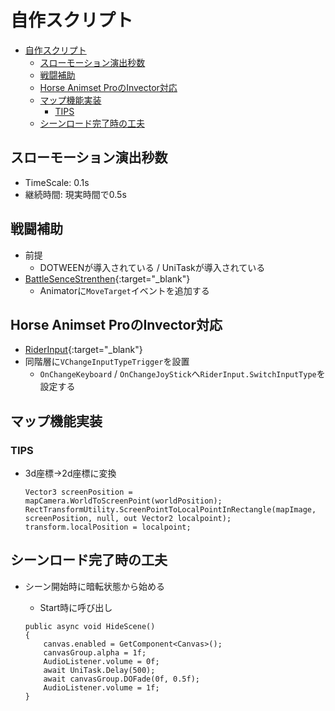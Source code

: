 # 自作スクリプト

- [自作スクリプト](#自作スクリプト)
  - [スローモーション演出秒数](#スローモーション演出秒数)
  - [戦闘補助](#戦闘補助)
  - [Horse Animset ProのInvector対応](#horse-animset-proのinvector対応)
  - [マップ機能実装](#マップ機能実装)
    - [TIPS](#tips)
  - [シーンロード完了時の工夫](#シーンロード完了時の工夫)

## スローモーション演出秒数

- TimeScale: 0.1s
- 継続時間: 現実時間で0.5s

## 戦闘補助

- 前提
  - DOTWEENが導入されている / UniTaskが導入されている
- [BattleSenceStrenthen](https://github.com/Iroha71/unity-docs/blob/develop/assets/origin-scripts/BattleSenceStrengthen.cs){:target="_blank"}
  - Animatorに`MoveTarget`イベントを追加する

## Horse Animset ProのInvector対応

- [RiderInput](https://github.com/Iroha71/unity-docs/blob/develop/assets/origin-scripts/RiderInput.cs){:target="_blank"}
- 同階層に`VChangeInputTypeTrigger`を設置
  - `OnChangeKeyboard` / `OnChangeJoyStick`へ`RiderInput.SwitchInputType`を設定する

## マップ機能実装

### TIPS

- 3d座標→2d座標に変換

  ```cs[worldpos.cs]
  Vector3 screenPosition = mapCamera.WorldToScreenPoint(worldPosition);
  RectTransformUtility.ScreenPointToLocalPointInRectangle(mapImage, screenPosition, null, out Vector2 localpoint);
  transform.localPosition = localpoint;
  ```

## シーンロード完了時の工夫

- シーン開始時に暗転状態から始める
  - Start時に呼び出し

  ```cs[fade.cs]
  public async void HideScene()
  {
      canvas.enabled = GetComponent<Canvas>();
      canvasGroup.alpha = 1f;
      AudioListener.volume = 0f;
      await UniTask.Delay(500);
      await canvasGroup.DOFade(0f, 0.5f);
      AudioListener.volume = 1f;
  }
  ```
